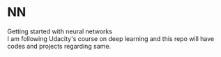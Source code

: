 # NN
Getting started with neural networks\
I am following Udacity's course on deep learning and this repo will have codes and projects regarding same.

